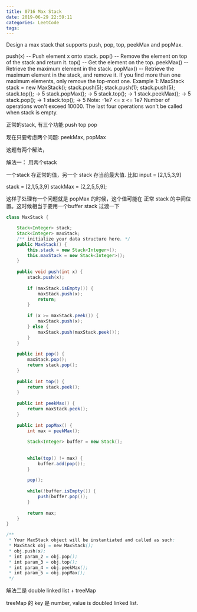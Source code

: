```yaml
---
title: 0716 Max Stack
date: 2019-06-29 22:59:11
categories: LeetCode
tags:
---
```


Design a max stack that supports push, pop, top, peekMax and popMax.

push(x) -- Push element x onto stack.
pop() -- Remove the element on top of the stack and return it.
top() -- Get the element on the top.
peekMax() -- Retrieve the maximum element in the stack.
popMax() -- Retrieve the maximum element in the stack, and remove it. If you find more than one maximum elements, only remove the top-most one.
Example 1:
MaxStack stack = new MaxStack();
stack.push(5); 
stack.push(1);
stack.push(5);
stack.top(); -> 5
stack.popMax(); -> 5
stack.top(); -> 1
stack.peekMax(); -> 5
stack.pop(); -> 1
stack.top(); -> 5
Note:
-1e7 <= x <= 1e7
Number of operations won't exceed 10000.
The last four operations won't be called when stack is empty.

正常的stack, 有三个功能 push top pop

现在只要考虑两个问题: peekMax, popMax

这题有两个解法，

解法一： 用两个stack

一个stack 存正常的值，另一个 stack 存当前最大值.
比如 input = [2,1,5,3,9]

stack = [2,1,5,3,9]
stackMax = [2,2,5,5,9];

这样子处理有一个问题就是
popMax 的时候，这个值可能在 正常 stack 的中间位置。这时候相当于要用一个buffer stack 过渡一下 

```java
class MaxStack {

    Stack<Integer> stack;
    Stack<Integer> maxStack;
    /** initialize your data structure here. */
    public MaxStack() {
        this.stack = new Stack<Integer>();
        this.maxStack = new Stack<Integer>();
    }
    
    public void push(int x) {
        stack.push(x);
        
        if (maxStack.isEmpty()) {
            maxStack.push(x);
            return;
        }
        
        if (x >= maxStack.peek()) {
            maxStack.push(x);
        } else {
            maxStack.push(maxStack.peek());
        } 
    }
    
    public int pop() {
        maxStack.pop();
        return stack.pop();
    }
    
    public int top() {
        return stack.peek();
    }
    
    public int peekMax() {
        return maxStack.peek();
    }
    
    public int popMax() {
        int max = peekMax();
        
        Stack<Integer> buffer = new Stack();
        
        
        while(top() != max) {
            buffer.add(pop());
        }
        
        pop();
        
        while(!buffer.isEmpty()) {
            push(buffer.pop());
        }
        
        return max;
    }
}

/**
 * Your MaxStack object will be instantiated and called as such:
 * MaxStack obj = new MaxStack();
 * obj.push(x);
 * int param_2 = obj.pop();
 * int param_3 = obj.top();
 * int param_4 = obj.peekMax();
 * int param_5 = obj.popMax();
 */
```

解法二是 double linked list + treeMap

treeMap 的 key 是 number, value is doubled linked list.


